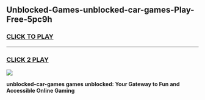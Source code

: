 
## Unblocked-Games-unblocked-car-games-Play-Free-5pc9h
<h3>
<a href="https://premium76.site?title=unblocked-car-games&ref=09A">CLICK TO PLAY</a></h3>
<hr>

<h3>
<a href="https://premium76.site?title=unblocked-car-games&ref=09A">CLICK 2 PLAY</a>
  
</h3>

<a href="https://premium76.site?title=unblocked-car-games&ref=09A"><img src="https://clearcache.store/games.png"></a>


**unblocked-car-games games unblocked: Your Gateway to Fun and Accessible Online Gaming**
